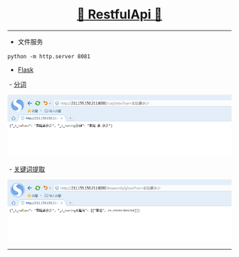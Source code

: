 [<h1 align = "center">:rocket: RestfulApi :facepunch:</h1>][0]

---
- 文件服务

`python -m http.server 8081`

- [Flask][1]

  - [分词][2]
  
  ![900*250][4]
  
  - [关键词提取][3]
  
  ![900*250][5]



---
[0]: https://mp.weixin.qq.com/s/2ZKDNF-FrMZe7L-vAtwhZw
[1]: https://github.com/Jie-Yuan/MyTools/blob/master/8_RestfulApi/FlaskDemo.md
[2]: http://211.159.150.211:8000/cut/jieba?var=车险要多少
[3]: http://211.159.150.211:8000/keywords/glove?var=车险要多少
[4]: https://github.com/Jie-Yuan/MyTools/blob/master/8_RestfulApi/pictures/cut.png
[5]: https://github.com/Jie-Yuan/MyTools/blob/master/8_RestfulApi/pictures/keywords.png
